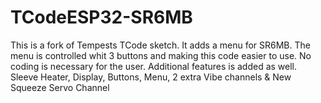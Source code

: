 # TCodeESP32-SR6MB
This is a fork of Tempests TCode sketch. It adds a menu for SR6MB. The menu is controlled whit 3 buttons and making this code easier to use. No coding is necessary for the user. Additional features is added as well. Sleeve Heater, Display, Buttons, Menu, 2 extra Vibe channels & New Squeeze Servo Channel

